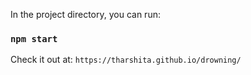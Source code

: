 

In the project directory, you can run:

### `npm start`

Check it out at:
`https://tharshita.github.io/drowning/`

